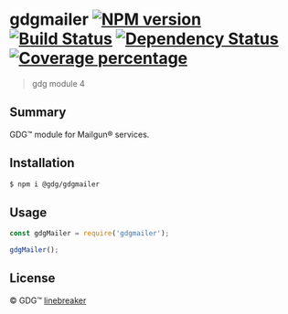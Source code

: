 # gdgmailer [![NPM version][npm-image]][npm-url] [![Build Status][travis-image]][travis-url] [![Dependency Status][daviddm-image]][daviddm-url] [![Coverage percentage][coveralls-image]][coveralls-url]
> gdg module 4

## Summary
GDG™ module for Mailgun® services.

## Installation

```sh
$ npm i @gdg/gdgmailer
```

## Usage

```js
const gdgMailer = require('gdgmailer');

gdgMailer();
```
## License

 © GDG™ [linebreaker](dev.gdg.io)


[npm-image]: https://badge.fury.io/js/moda-d.svg
[npm-url]: https://npmjs.org/package/moda-d
[travis-image]: https://travis-ci.org/gdg/moda-d.svg?branch=master
[travis-url]: https://travis-ci.org/gdg/moda-d
[daviddm-image]: https://david-dm.org/gdg/moda-d.svg?theme=shields.io
[daviddm-url]: https://david-dm.org/gdg/moda-d
[coveralls-image]: https://coveralls.io/repos/gdg/moda-d/badge.svg
[coveralls-url]: https://coveralls.io/r/gdg/moda-d
